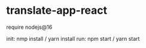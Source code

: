 # translate-app-react

require nodejs@16

init: nmp install / yarn install
run: npm start / yarn start
